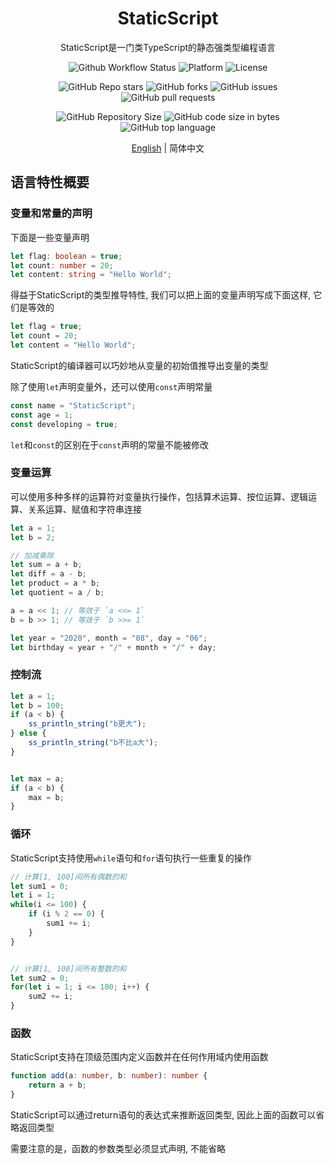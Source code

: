 <h1 align="center">StaticScript</h1>

<div align="center">

StaticScript是一门类TypeScript的静态强类型编程语言

![Github Workflow Status](https://img.shields.io/github/workflow/status/StaticScript/StaticScript/Build?style=flat-square)
![Platform](https://img.shields.io/badge/platform-linux--64%20%7C%20macos--64-brightgreen?style=flat-square)
![License](https://img.shields.io/github/license/StaticScript/StaticScript?style=flat-square)

![GitHub Repo stars](https://img.shields.io/github/stars/StaticScript/StaticScript?style=flat-square)
![GitHub forks](https://img.shields.io/github/forks/StaticScript/StaticScript?style=flat-square)
![GitHub issues](https://img.shields.io/github/issues-raw/StaticScript/StaticScript?style=flat-square)
![GitHub pull requests](https://img.shields.io/github/issues-pr-raw/StaticScript/StaticScript?style=flat-square)

![GitHub Repository Size](https://img.shields.io/github/repo-size/StaticScript/StaticScript?style=flat-square)
![GitHub code size in bytes](https://img.shields.io/github/languages/code-size/StaticScript/StaticScript?style=flat-square)
![GitHub top language](https://img.shields.io/github/languages/top/StaticScript/StaticScript?style=flat-square)

[English](./README.md) | 简体中文

</div>


## 语言特性概要

### 变量和常量的声明

下面是一些变量声明

```typescript
let flag: boolean = true;
let count: number = 20;
let content: string = "Hello World";
```

得益于StaticScript的类型推导特性, 我们可以把上面的变量声明写成下面这样, 它们是等效的

```typescript
let flag = true;
let count = 20;
let content = "Hello World";
```

StaticScript的编译器可以巧妙地从变量的初始值推导出变量的类型

除了使用`let`声明变量外，还可以使用`const`声明常量

```typescript
const name = "StaticScript";
const age = 1;
const developing = true;
```

`let`和`const`的区别在于`const`声明的常量不能被修改

### 变量运算

可以使用多种多样的运算符对变量执行操作，包括算术运算、按位运算、逻辑运算、关系运算、赋值和字符串连接

```typescript
let a = 1;
let b = 2;

// 加减乘除
let sum = a + b;
let diff = a - b;
let product = a * b;
let quotient = a / b;

a = a << 1; // 等效于 `a <<= 1`
b = b >> 1; // 等效于 `b >>= 1`

let year = "2020", month = "08", day = "06";
let birthday = year + "/" + month + "/" + day;
```

### 控制流

```typescript
let a = 1;
let b = 100;
if (a < b) {
    ss_println_string("b更大");
} else {
    ss_println_string("b不比a大");
}


let max = a;
if (a < b) {
    max = b;
}
```

### 循环

StaticScript支持使用`while`语句和`for`语句执行一些重复的操作

```typescript
// 计算[1, 100]间所有偶数的和
let sum1 = 0;
let i = 1;
while(i <= 100) {
    if (i % 2 == 0) {
        sum1 += i;
    }
}


// 计算[1, 100]间所有整数的和
let sum2 = 0;
for(let i = 1; i <= 100; i++) {
    sum2 += i;
}
```

### 函数

StaticScript支持在顶级范围内定义函数并在任何作用域内使用函数

```typescript
function add(a: number, b: number): number {
    return a + b;
}
```

StaticScript可以通过return语句的表达式来推断返回类型, 因此上面的函数可以省略返回类型

需要注意的是，函数的参数类型必须显式声明, 不能省略